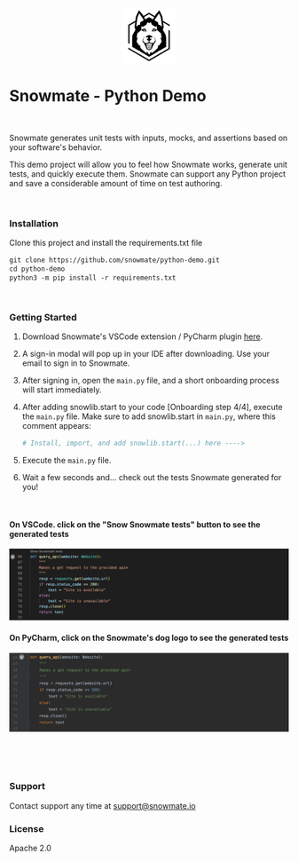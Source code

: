 <p align="center">
    <img  width="20%" height="20%" src=/assets/logo.png>
</p>


# Snowmate - Python Demo
&nbsp;&nbsp;

Snowmate generates unit tests with inputs, mocks, and assertions based on your software's behavior. &nbsp;&nbsp;

This demo project will allow you to feel how Snowmate works, generate unit tests, and quickly execute them.
Snowmate can support any Python project and save a considerable amount of time on test authoring.

&nbsp;&nbsp;

### Installation

Clone this project and install the requirements.txt file

```shell
git clone https://github.com/snowmate/python-demo.git
cd python-demo
python3 -m pip install -r requirements.txt
```

&nbsp;&nbsp;


### Getting Started

1. Download Snowmate's VSCode extension / PyCharm plugin [here](download.snowmate.io).

2. A sign-in modal will pop up in your IDE after downloading. Use your email to sign in to Snowmate.
3. After signing in, open the `main.py` file, and a short onboarding process will start immediately.
4. After adding snowlib.start to your code [Onboarding step 4/4], execute the `main.py` file.
   Make sure to add snowlib.start in `main.py`, where this comment appears:

    ```python
    # Install, import, and add snowlib.start(...) here ---->
    ```

5. Execute the `main.py` file.
6. Wait a few seconds and... check out the tests Snowmate generated for you!


&nbsp;&nbsp;

#### On VSCode. click on the "Snow Snowmate tests" button to see the generated tests

![VSCode with Snowmate](/assets/VSCode.png?raw=true "")



#### On PyCharm, click on the Snowmate's dog logo to see the generated tests

![PyCharm with Snowmate](/assets/PyCharm.png?raw=true "")


&nbsp;&nbsp;

&nbsp;&nbsp;



### Support
Contact support any time at support@snowmate.io

### License
Apache 2.0